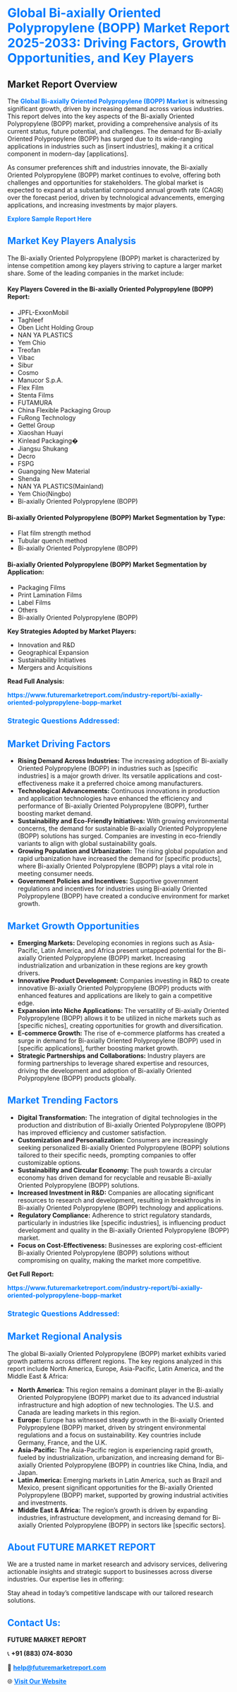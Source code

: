 <h1 style="color: #007BFF;">Global Bi-axially Oriented Polypropylene (BOPP) Market Report 2025-2033: Driving Factors, Growth Opportunities, and Key Players</h1>

<section id="overview">
<h2>Market Report Overview</h2>
<p>The <a href="https://www.futuremarketreport.com/industry-report/bi-axially-oriented-polypropylene-bopp-market" style="color: #007BFF; text-decoration: none;"><strong>Global Bi-axially Oriented Polypropylene (BOPP) Market</strong></a> is witnessing significant growth, driven by increasing demand across various industries. This report delves into the key aspects of the Bi-axially Oriented Polypropylene (BOPP) market, providing a comprehensive analysis of its current status, future potential, and challenges. The demand for Bi-axially Oriented Polypropylene (BOPP) has surged due to its wide-ranging applications in industries such as [insert industries], making it a critical component in modern-day [applications].</p>
<p>As consumer preferences shift and industries innovate, the Bi-axially Oriented Polypropylene (BOPP) market continues to evolve, offering both challenges and opportunities for stakeholders. The global market is expected to expand at a substantial compound annual growth rate (CAGR) over the forecast period, driven by technological advancements, emerging applications, and increasing investments by major players.</p>
</section>

<section id="overview">
<p><a href="https://www.futuremarketreport.com/request-sample/reportId=49241" style="color: #007BFF; text-decoration: none;"><strong>Explore Sample Report Here</strong></a></p>
</section>

<section id="key-players">
<h2 style="color: #007BFF;">Market Key Players Analysis</h2>
<p>The Bi-axially Oriented Polypropylene (BOPP) market is characterized by intense competition among key players striving to capture a larger market share. Some of the leading companies in the market include:</p>
<h4>Key Players Covered in the Bi-axially Oriented Polypropylene (BOPP) Report:</h4>
<ul><li>JPFL-ExxonMobil</li><li>Taghleef</li><li>Oben Licht Holding Group</li><li>NAN YA PLASTICS</li><li>Yem Chio</li><li>Treofan</li><li>Vibac</li><li>Sibur</li><li>Cosmo</li><li>Manucor S.p.A.</li><li>Flex Film</li><li>Stenta Films</li><li>FUTAMURA</li><li>China Flexible Packaging Group</li><li>FuRong Technology</li><li>Gettel Group</li><li>Xiaoshan Huayi</li><li>Kinlead Packaging�</li><li>Jiangsu Shukang</li><li>Decro</li><li>FSPG</li><li>Guangqing New Material</li><li>Shenda</li><li>NAN YA PLASTICS(Mainland)</li><li>Yem Chio(Ningbo)</li><li>Bi-axially Oriented Polypropylene (BOPP)</li></ul>
<h4>Bi-axially Oriented Polypropylene (BOPP) Market Segmentation by Type:</h4>
<ul><li>Flat film strength method</li><li>Tubular quench method</li><li>Bi-axially Oriented Polypropylene (BOPP)</li></ul>

<h4>Bi-axially Oriented Polypropylene (BOPP) Market Segmentation by Application:</h4>
<ul><li>Packaging Films</li><li>Print Lamination Films</li><li>Label Films</li><li>Others</li><li>Bi-axially Oriented Polypropylene (BOPP)</li></ul>
<p><strong>Key Strategies Adopted by Market Players:</strong></p>
<ul>
<li>Innovation and R&D</li>
<li>Geographical Expansion</li>
<li>Sustainability Initiatives</li>
<li>Mergers and Acquisitions</li>
</ul>
</section>

<section>
<p><strong>Read Full Analysis: </strong></p><a href="https://www.futuremarketreport.com/industry-report/bi-axially-oriented-polypropylene-bopp-market" style="color: #007BFF; text-decoration: none;"><strong>https://www.futuremarketreport.com/industry-report/bi-axially-oriented-polypropylene-bopp-market</strong></a>
<h3 style="color: #007BFF;">Strategic Questions Addressed:</h3>
</section>

<section id="driving-factors">
<h2 style="color: #007BFF;">Market Driving Factors</h2>
<ul>
<li><strong>Rising Demand Across Industries:</strong> The increasing adoption of Bi-axially Oriented Polypropylene (BOPP) in industries such as [specific industries] is a major growth driver. Its versatile applications and cost-effectiveness make it a preferred choice among manufacturers.</li>
<li><strong>Technological Advancements:</strong> Continuous innovations in production and application technologies have enhanced the efficiency and performance of Bi-axially Oriented Polypropylene (BOPP), further boosting market demand.</li>
<li><strong>Sustainability and Eco-Friendly Initiatives:</strong> With growing environmental concerns, the demand for sustainable Bi-axially Oriented Polypropylene (BOPP) solutions has surged. Companies are investing in eco-friendly variants to align with global sustainability goals.</li>
<li><strong>Growing Population and Urbanization:</strong> The rising global population and rapid urbanization have increased the demand for [specific products], where Bi-axially Oriented Polypropylene (BOPP) plays a vital role in meeting consumer needs.</li>
<li><strong>Government Policies and Incentives:</strong> Supportive government regulations and incentives for industries using Bi-axially Oriented Polypropylene (BOPP) have created a conducive environment for market growth.</li>
</ul>
</section>

<section id="growth-opportunities">
<h2 style="color: #007BFF;">Market Growth Opportunities</h2>
<ul>
<li><strong>Emerging Markets:</strong> Developing economies in regions such as Asia-Pacific, Latin America, and Africa present untapped potential for the Bi-axially Oriented Polypropylene (BOPP) market. Increasing industrialization and urbanization in these regions are key growth drivers.</li>
<li><strong>Innovative Product Development:</strong> Companies investing in R&D to create innovative Bi-axially Oriented Polypropylene (BOPP) products with enhanced features and applications are likely to gain a competitive edge.</li>
<li><strong>Expansion into Niche Applications:</strong> The versatility of Bi-axially Oriented Polypropylene (BOPP) allows it to be utilized in niche markets such as [specific niches], creating opportunities for growth and diversification.</li>
<li><strong>E-commerce Growth:</strong> The rise of e-commerce platforms has created a surge in demand for Bi-axially Oriented Polypropylene (BOPP) used in [specific applications], further boosting market growth.</li>
<li><strong>Strategic Partnerships and Collaborations:</strong> Industry players are forming partnerships to leverage shared expertise and resources, driving the development and adoption of Bi-axially Oriented Polypropylene (BOPP) products globally.</li>
</ul>
</section>

<section id="trending-factors">
<h2 style="color: #007BFF;">Market Trending Factors</h2>
<ul>
<li><strong>Digital Transformation:</strong> The integration of digital technologies in the production and distribution of Bi-axially Oriented Polypropylene (BOPP) has improved efficiency and customer satisfaction.</li>
<li><strong>Customization and Personalization:</strong> Consumers are increasingly seeking personalized Bi-axially Oriented Polypropylene (BOPP) solutions tailored to their specific needs, prompting companies to offer customizable options.</li>
<li><strong>Sustainability and Circular Economy:</strong> The push towards a circular economy has driven demand for recyclable and reusable Bi-axially Oriented Polypropylene (BOPP) solutions.</li>
<li><strong>Increased Investment in R&D:</strong> Companies are allocating significant resources to research and development, resulting in breakthroughs in Bi-axially Oriented Polypropylene (BOPP) technology and applications.</li>
<li><strong>Regulatory Compliance:</strong> Adherence to strict regulatory standards, particularly in industries like [specific industries], is influencing product development and quality in the Bi-axially Oriented Polypropylene (BOPP) market.</li>
<li><strong>Focus on Cost-Effectiveness:</strong> Businesses are exploring cost-efficient Bi-axially Oriented Polypropylene (BOPP) solutions without compromising on quality, making the market more competitive.</li>
</ul>
</section>

<section>
<p><strong>Get Full Report: </strong></p><a href="https://www.futuremarketreport.com/industry-report/bi-axially-oriented-polypropylene-bopp-market" style="color: #007BFF; text-decoration: none;"><strong>https://www.futuremarketreport.com/industry-report/bi-axially-oriented-polypropylene-bopp-market</strong></a>
<h3 style="color: #007BFF;">Strategic Questions Addressed:</h3>
</section>


<section id="regional-analysis">
<h2 style="color: #007BFF;">Market Regional Analysis</h2>
<p>The global Bi-axially Oriented Polypropylene (BOPP) market exhibits varied growth patterns across different regions. The key regions analyzed in this report include North America, Europe, Asia-Pacific, Latin America, and the Middle East & Africa:</p>
<ul>
<li><strong>North America:</strong> This region remains a dominant player in the Bi-axially Oriented Polypropylene (BOPP) market due to its advanced industrial infrastructure and high adoption of new technologies. The U.S. and Canada are leading markets in this region.</li>
<li><strong>Europe:</strong> Europe has witnessed steady growth in the Bi-axially Oriented Polypropylene (BOPP) market, driven by stringent environmental regulations and a focus on sustainability. Key countries include Germany, France, and the U.K.</li>
<li><strong>Asia-Pacific:</strong> The Asia-Pacific region is experiencing rapid growth, fueled by industrialization, urbanization, and increasing demand for Bi-axially Oriented Polypropylene (BOPP) in countries like China, India, and Japan.</li>
<li><strong>Latin America:</strong> Emerging markets in Latin America, such as Brazil and Mexico, present significant opportunities for the Bi-axially Oriented Polypropylene (BOPP) market, supported by growing industrial activities and investments.</li>
<li><strong>Middle East & Africa:</strong> The region’s growth is driven by expanding industries, infrastructure development, and increasing demand for Bi-axially Oriented Polypropylene (BOPP) in sectors like [specific sectors].</li>
</ul>
</section>

<footer>
<h2 style="color: #007BFF;">About FUTURE MARKET REPORT</h2>
<p>We are a trusted name in market research and advisory services, delivering actionable insights and strategic support to businesses across diverse industries. Our expertise lies in offering:</p>

<p>Stay ahead in today’s competitive landscape with our tailored research solutions.</p>

<h2 style="color: #007BFF;">Contact Us:</h2>
<p><strong>FUTURE MARKET REPORT</strong></p>
<p>📞 <strong>+91 (883) 074-8030</strong></p>
<p>📧 <strong><a href="mailto:help@futuremarketreport.com" style="color: #007BFF;">help@futuremarketreport.com</a></strong></p>
<p>🌐 <strong><a href="https://www.futuremarketreport.com/" style="color: #007BFF;">Visit Our Website</a></strong></p>
</footer>